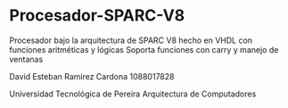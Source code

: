 # Procesador-SPARC-V8
Procesador bajo la arquitectura de SPARC V8 hecho en VHDL con funciones aritméticas y lógicas
Soporta funciones con carry y manejo de ventanas

David Esteban Ramirez Cardona
1088017828

Universidad Tecnológica de Pereira
Arquitectura de Computadores
